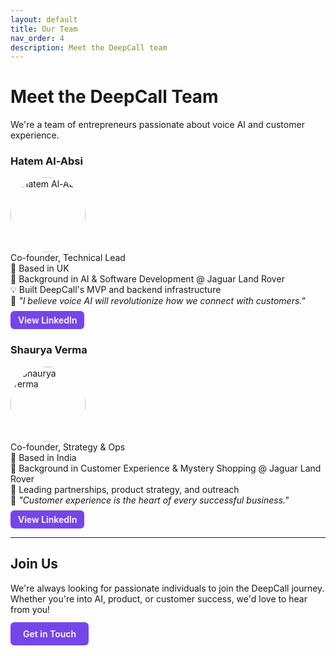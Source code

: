 ```yaml
---
layout: default
title: Our Team
nav_order: 4
description: Meet the DeepCall team
---
```


# Meet the DeepCall Team

We're a team of entrepreneurs passionate about voice AI and customer experience.

### Hatem Al-Absi
<img src="/assets/images/hatem.jpg" alt="Hatem Al-Absi" style="width:120px; border-radius:50%;"><br/>
Co-founder, Technical Lead  
📍 Based in UK  
🚗 Background in AI & Software Development @ Jaguar Land Rover  
💡 Built DeepCall's MVP and backend infrastructure  
💬 *"I believe voice AI will revolutionize how we connect with customers."*  
<a href="https://www.linkedin.com/in/hatemalabsi/" target="_blank" style="display:inline-block; margin-top:8px; background-color:#7446E8; color:white; padding:6px 12px; border-radius:6px; text-decoration:none; font-weight:600;">View LinkedIn</a>

### Shaurya Verma
<img src="/assets/images/shaurya.jpg" alt="Shaurya Verma" style="width:120px; border-radius:50%;"><br/>
Co-founder, Strategy & Ops  
📍 Based in India  
🚗 Background in Customer Experience & Mystery Shopping @ Jaguar Land Rover  
🎯 Leading partnerships, product strategy, and outreach  
💬 *"Customer experience is the heart of every successful business."*  
<a href="https://www.linkedin.com/in/shaurya-verma-8286571b4/" target="_blank" style="display:inline-block; margin-top:8px; background-color:#7446E8; color:white; padding:6px 12px; border-radius:6px; text-decoration:none; font-weight:600;">View LinkedIn</a>

---

## Join Us

We're always looking for passionate individuals to join the DeepCall journey. Whether you're into AI, product, or customer success, we'd love to hear from you!  
<a href="mailto:contact@deepcall.io" target="_blank" style="display:inline-block; margin-top:12px; background-color:#7446E8; color:white; padding:10px 20px; border-radius:6px; text-decoration:none; font-weight:600;">Get in Touch</a>

